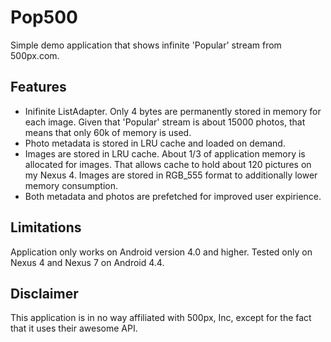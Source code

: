 Pop500
======

Simple demo application that shows infinite 'Popular' stream from 500px.com.


Features
--------

 - Inifinite ListAdapter. Only 4 bytes are permanently stored in memory for each image. Given that 'Popular' stream is about 15000 photos, that means that only 60k of memory is used.
 - Photo metadata is stored in LRU cache and loaded on demand.
 - Images are stored in LRU cache. About 1/3 of application memory is allocated for images. That allows cache to hold about 120 pictures on my Nexus 4. Images are stored in RGB_555 format to additionally lower memory consumption.
 - Both metadata and photos are prefetched for improved user expirience.
 

Limitations
-----------

Application only works on Android version 4.0 and higher. Tested only on Nexus 4 and Nexus 7 on Android 4.4.


Disclaimer
----------

This application is in no way affiliated with 500px, Inc, except for the fact that it uses their awesome API.
